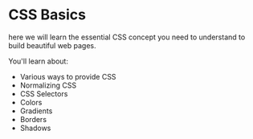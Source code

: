 # CSS Basics

here we will learn the essential CSS concept you need to understand to build beautiful web pages.

You'll learn about:

- Various ways to provide CSS
- Normalizing CSS
- CSS Selectors
- Colors
- Gradients
- Borders
- Shadows
